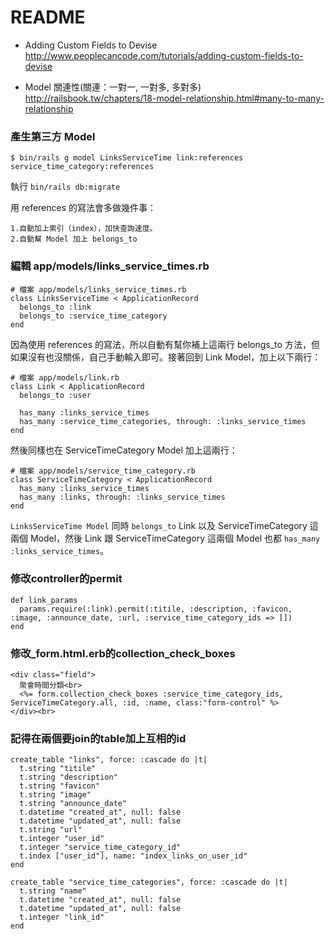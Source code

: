 # README


* Adding Custom Fields to Devise
http://www.peoplecancode.com/tutorials/adding-custom-fields-to-devise

* Model 關連性(關連：一對一, 一對多, 多對多)
http://railsbook.tw/chapters/18-model-relationship.html#many-to-many-relationship

### 產生第三方 Model
```
$ bin/rails g model LinksServiceTime link:references service_time_category:references
```
執行 `bin/rails db:migrate`

用 references 的寫法會多做幾件事：
```
1.自動加上索引（index），加快查詢速度。
2.自動幫 Model 加上 belongs_to
```
### 編輯 app/models/links_service_times.rb
```
# 檔案 app/models/links_service_times.rb
class LinksServiceTime < ApplicationRecord
  belongs_to :link
  belongs_to :service_time_category
end
```
因為使用 references 的寫法，所以自動有幫你補上這兩行 belongs_to 方法，但如果沒有也沒關係，自己手動輸入即可。接著回到 Link Model，加上以下兩行：

```
# 檔案 app/models/link.rb
class Link < ApplicationRecord
  belongs_to :user

  has_many :links_service_times
  has_many :service_time_categories, through: :links_service_times
end
```
然後同樣也在 ServiceTimeCategory Model 加上這兩行：
```
# 檔案 app/models/service_time_category.rb
class ServiceTimeCategory < ApplicationRecord
  has_many :links_service_times
  has_many :links, through: :links_service_times
end
```
`LinksServiceTime Model` 同時 `belongs_to` Link 以及 ServiceTimeCategory 這兩個 Model，然後 Link 跟 ServiceTimeCategory 這兩個 Model 也都 `has_many :links_service_times`。

### 修改controller的permit
```
def link_params
  params.require(:link).permit(:titile, :description, :favicon, :image, :announce_date, :url, :service_time_category_ids => [])
end
```
### 修改_form.html.erb的collection_check_boxes
```
<div class="field">
  聚會時間分類<br>
  <%= form.collection_check_boxes :service_time_category_ids, ServiceTimeCategory.all, :id, :name, class:"form-control" %>
</div><br>
```
### 記得在兩個要join的table加上互相的id
```
create_table "links", force: :cascade do |t|
  t.string "titile"
  t.string "description"
  t.string "favicon"
  t.string "image"
  t.string "announce_date"
  t.datetime "created_at", null: false
  t.datetime "updated_at", null: false
  t.string "url"
  t.integer "user_id"
  t.integer "service_time_category_id"
  t.index ["user_id"], name: "index_links_on_user_id"
end
```

```
create_table "service_time_categories", force: :cascade do |t|
  t.string "name"
  t.datetime "created_at", null: false
  t.datetime "updated_at", null: false
  t.integer "link_id"
end
```

